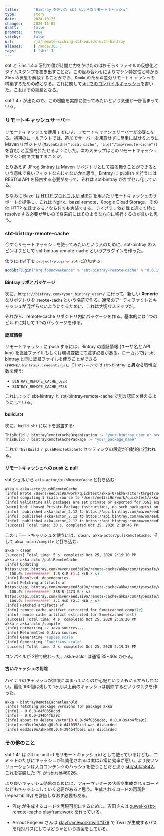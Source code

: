 ```yaml
---
title:       "Bintray を用いた sbt ビルドのリモートキャッシュ"
type:        story
date:        2020-10-25
changed:     2020-11-02
draft:       false
promote:     true
sticky:      false
url:         /ja/remote-caching-sbt-builds-with-bintray
aliases:     [ /node/365 ]
tags:        [ "sbt" ]
---
```


sbt と Zinc 1.4.x 系列で僕が時間と力をかけたのはおそらくファイルの仮想化とタイムスタンプを抜き出すことだ。この組み合わせによりマシン特定性と時から Zinc の状態を解放することができ、Scala のための差分リモートキャッシュを構築するための礎となる。これに関して[sbt でのコンパイルキャッシュ](https://eed3si9n.com/ja/cached-compilation-for-sbt)を書いた。これはその続編となる。

sbt 1.4.x が出たので、この機能を実際に使ってみたいという気運が一部高まっている。

### リモートキャッシュサーバー

リモートキャッシュを運用するには、リモートキャッシュサーバーが必要となる。初期のロールアウトでは、追加でサーバーを用意せずに簡単に試せるように Maven リポジトリ (`MavenCache("local-cache", file("/tmp/remote-cache"))` を含む) と互換を持たせるようにした。次のステップはこのリモートキャッシュをマシン間で共有することだ。

とりあえず [JFrog Bintray](https://bintray.com/) は Maven リポジトリとして振る舞うことができるという意味で良いフィットなんじゃないかと思う。Bintray に publish を行うには RESTful API を経由する必要があって、それは sbt-bintray がカプセル化している。

ちなみに Bazel は [HTTP プロトコルか gRPC][1] を用いたリモートキャッシュのサポートを提供し、これは Nginx、bazel-remote、Google Cloud Storage、その他 HTTP を話せるモノなら何でも実装できる。ライブラリ依存性と違って特に resolve する必要が無いので将来的にはそのような方向に移行するのが良いと思う。

### sbt-bintray-remote-cache

今すぐリモートキャッシュを使ってみたいという人のために、sbt-bintray のスピンオフとして sbt-bintray-remote-cache というプラグインを作った。

使うには以下を `project/plugins.sbt` に追加する:

```scala
addSbtPlugin("org.foundweekends" % "sbt-bintray-remote-cache" % "0.6.1")
```

#### Bintray リポとパッケージ

次に、`https://bintray.com/<your_bintray_user>/` に行って、新しい **Generic** なリポジトリを **`remote-cache`** という名前で作る。通常のアーティファクトとキャッシュが混ざらないようにするために、これは大切なステップだ。

それから、remote-cache リポジトリ内にパッケージを作る。基本的には 1つのビルドに対して 1つのパッケージを作る。

#### 認証情報

リモートキャッシュに push するには、Bintray の認証情報 (ユーザ名と API key) を認証ファイルもしくは環境変数にて渡す必要がある。ローカルでは sbt-bintray と同じ認証ファイルを使うことができる (`$HOME/.bintray/.credentials`)。CI マシーンでは sbt-bintray と**異なる**環境変数を使う:

- `BINTRAY_REMOTE_CACHE_USER` 
- `BINTRAY_REMOTE_CACHE_PASS`

これによって sbt-bintray と sbt-bintray-remote-cache で別の認証を使えるようにしている。

#### build.sbt

次に、`build.sbt` に以下を追加する:

```scala
ThisBuild / bintrayRemoteCacheOrganization := "your_bintray_user or organization"
ThisBuild / bintrayRemoteCachePackage := "your_package_name"
```

これで `ThisBuild / pushRemoteCacheTo` セッティングの設定が自動的に行われる。

#### リモートキャッシュへの push と pull

sbt シェルから `akka-actor/pushRemoteCache` と打ち込む:

```bash
akka > akka-actor/pushRemoteCache
[info] Wrote /Users/eed3si9n/work/quicktest/akka-0/akka-actor/target/scala-2.12/akka-actor_2.12-2.6.5+28-d4f0358c+20201025-1417.pom
[info] compiling 1 Scala source to /Users/eed3si9n/work/quicktest/akka-0/akka-actor/target/scala-2.12/classes ...
[info] Validating all packages are set private or exported for OSGi explicitly...
[warn] bnd: Unused Private-Package instructions, no such package(s) on the class path: [akka.osgi.impl]
[info]  published akka-actor_2.12 to https://api.bintray.com/maven/eed3si9n/remote-cache/akka/com/typesafe/akka/akka-actor_2.12/0.0.0-d4f0358cbd/akka-actor_2.12-0.0.0-d4f0358cbd.pom
[info]  published akka-actor_2.12 to https://api.bintray.com/maven/eed3si9n/remote-cache/akka/com/typesafe/akka/akka-actor_2.12/0.0.0-d4f0358cbd/akka-actor_2.12-0.0.0-d4f0358cbd-cached-compile.jar
[info]  published akka-actor_2.12 to https://api.bintray.com/maven/eed3si9n/remote-cache/akka/com/typesafe/akka/akka-actor_2.12/0.0.0-d4f0358cbd/akka-actor_2.12-0.0.0-d4f0358cbd-cached-test.jar
[success] Total time: 30 s, completed Oct 25, 2020 2:18:46 PM
```

このリモートキャッシュを使うには、`clean`、`akka-actor/pullRemoteCache`、そして `akka-actor/compile` と打ち込む:

```bash
akka > clean
[success] Total time: 5 s, completed Oct 25, 2020 2:19:10 PM
akka > akka-actor/pullRemoteCache
[info] Updating
https://api.bintray.com/maven/eed3si9n/remote-cache/akka/com/typesafe/akka/akka-actor_2.12/0.0.0-d4f0358cbd/akka-actor_2.12-0.0.0-d4f0358cbd.pom
  100.0% [##########] 1.5 KiB (1.4 KiB / s)
[info] Resolved  dependencies
[info] Fetching artifacts of
https://api.bintray.com/maven/eed3si9n/remote-cache/akka/com/typesafe/akka/akka-actor_2.12/0.0.0-d4f0358cbd/akka-actor_2.12-0.0.0-d4f0358cbd-cached-test.jar
  100.0% [##########] 388 B (473 B / s)
https://api.bintray.com/maven/eed3si9n/remote-cache/akka/com/typesafe/akka/akka-actor_2.12/0.0.0-d4f0358cbd/akka-actor_2.12-0.0.0-d4f0358cbd-cached-compile.jar
  100.0% [##########] 4.1 MiB (2.2 MiB / s)
[info] Fetched artifacts of
[info] remote cache artifact extracted for Some(cached-compile)
[info] remote cache artifact extracted for Some(cached-test)
[success] Total time: 4 s, completed Oct 25, 2020 2:19:20 PM
akka > akka-actor/compile
[info] Formatting 22 Java sources...
[info] Reformatted 0 Java sources
[info] Generating 'Tuples.scala'
[info] Generating 'Functions.scala'
[success] Total time: 2 s, completed Oct 25, 2020 2:19:35 PM
```

コンパイルが 2秒で終わった。akka-actor は通常 35~40s かかる。

#### 古いキャッシュの削除

バイナリのキャッシュが無限に溜まっていくのが心配という人もいるかもしれない。最低 100個は残して 1ヶ月以上前のキャッシュは削除するというタスクを作った。

```bash
akka > bintrayRemoteCacheCleanOld
[info] fetching package versions for package akka
[info] - 0.0.0-d4f0358cbd
[info] - 0.0.0-394b4fba9c
[info] about to delete Vector(0.0.0-d4f0358cbd, 0.0.0-394b4fba9c)
[info] eed3si9n/akka@0.0.0-d4f0358cbd was discarded
[info] eed3si9n/akka@0.0.0-394b4fba9c was discarded
```

### その他のこと

sbt 1.4.1 は Git commit id をリモートキャッシュid として使っているけども、コミットのたびにキャッシュが無効化されるは実は非常に効率が悪い。より良いソリューションは入力コンテンツのハッシュを使うことだと思う [sbt/sbt#5842](https://github.com/sbt/sbt/issues/5842)。これを実装した PR が [sbt/sbt#6026](https://github.com/sbt/sbt/pull/6026)。

より良いキャッシュ効果のためには、フォーマッターの状態や生成されるコードなどもキャッシュしていく必要があると思う。生成されるコードの再現性 (repeatability) を評価しなおす必要もある。

- Play が生成するコードを再現可能にするために、吉田さんは [xuwei-k/sbt-remote-cache-playframework](https://github.com/xuwei-k/sbt-remote-cache-playframework) を作っている。
- Arnout Engelen さんは [playframework/twirl#378](https://github.com/playframework/twirl/pull/378) で Twirl が生成するパスを相対パスにしてはどうかという提案をしている。

  [1]: https://docs.bazel.build/versions/2.0.0/remote-caching.html
